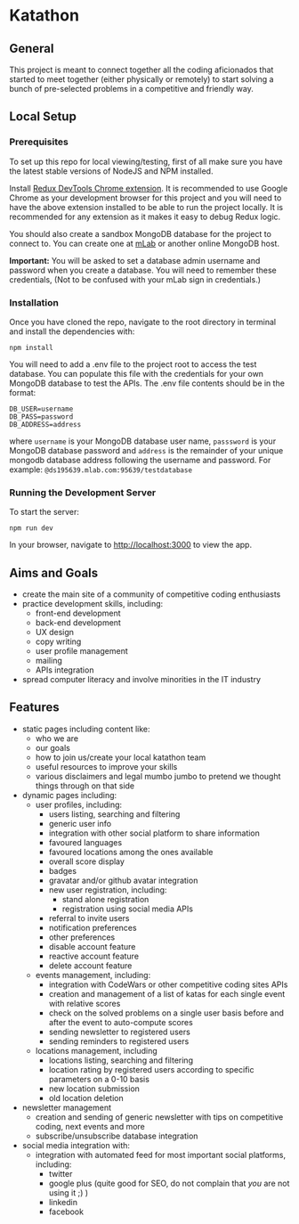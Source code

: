 # Katathon

## General
This project is meant to connect together all the coding aficionados that started to meet together (either physically or remotely) to start solving a bunch of pre-selected problems in a competitive and friendly way.

## Local Setup

### Prerequisites
To set up this repo for local viewing/testing, first of all make sure you have the latest stable versions of NodeJS and NPM installed.

Install [Redux DevTools Chrome extension](https://chrome.google.com/webstore/detail/redux-devtools/lmhkpmbekcpmknklioeibfkpmmfibljd?utm_source=chrome-ntp-icon). It is recommended to use Google Chrome as your development browser for this project and you will need to have the above extension installed to be able to run the project locally. It is recommended for any extension as it makes it easy to debug Redux logic.

You should also create a sandbox MongoDB database for the project to connect to. You can create one at [mLab](https://mlab.com/) or another online MongoDB host.

**Important:** You will be asked to set a database admin username and password when you create a database. You will need to remember these credentials, (Not to be confused with your mLab sign in credentials.)

### Installation
Once you have cloned the repo, navigate to the root directory in terminal and install the dependencies with:
```
npm install
```
You will need to add a .env file to the project root to access the test database. You can populate this file with the credentials for your own MongoDB database to test the APIs. The .env file contents should be in the format:

```
DB_USER=username
DB_PASS=password
DB_ADDRESS=address
```

where `username` is your MongoDB database user name, `passsword` is your MongoDB database password and `address` is the remainder of your unique mongodb database address following the username and password. For example: `@ds195639.mlab.com:95639/testdatabase`

### Running the Development Server
To start the server:
```
npm run dev
```
In your browser, navigate to [http://localhost:3000](http://localhost:3000) to view the app.

## Aims and Goals
* create the main site of a community of competitive coding enthusiasts
* practice development skills, including:
    * front-end development
    * back-end development
    * UX design
    * copy writing
    * user profile management
    * mailing
    * APIs integration
* spread computer literacy and involve minorities in the IT industry

## Features
* static pages including content like:
  * who we are
  * our goals
  * how to join us/create your local katathon team
  * useful resources to improve your skills
  * various disclaimers and legal mumbo jumbo to pretend we thought things through on that side
* dynamic pages including:
  * user profiles, including:
    * users listing, searching and filtering
    * generic user info
    * integration with other social platform to share information
    * favoured languages
    * favoured locations among the ones available
    * overall score display
    * badges
    * gravatar and/or github avatar integration
    * new user registration, including:
      * stand alone registration
      * registration using social media APIs
    * referral to invite users
    * notification preferences
    * other preferences
    * disable account feature
    * reactive account feature
    * delete account feature
  * events management, including:
    * integration with CodeWars or other competitive coding sites APIs
    * creation and management of a list of katas for each single event with relative scores
    * check on the solved problems on a single user basis before and after the event to auto-compute scores
    * sending newsletter to registered users
    * sending reminders to registered users
  * locations management, including
    * locations listing, searching and filtering
    * location rating by registered users according to specific parameters on a 0-10 basis
    * new location submission
    * old location deletion
* newsletter management
  * creation and sending of generic newsletter with tips on competitive coding, next events and more
  * subscribe/unsubscribe database integration
* social media integration with:
  * integration with automated feed for most important social platforms, including:
    * twitter
    * google plus (quite good for SEO, do not complain that *you* are not using it ;) )
    * linkedin
    * facebook

